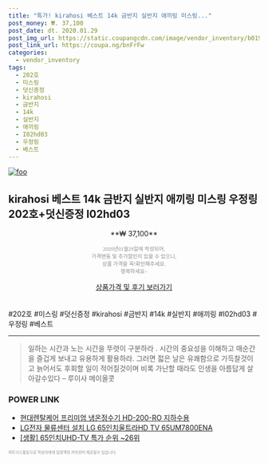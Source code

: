 ```yaml
--- 
title: "특가! kirahosi 베스트 14k 금반지 실반지 애끼링 미스링..." 
post_money: ₩. 37,100 
post_date: dt. 2020.01.29 
post_img_url: https://static.coupangcdn.com/image/vendor_inventory/b019/ee4f80c96b537eb35261ff6aaf7d02531ba89bfe4dd29d3fbcf59dd5360b.jpg 
post_link_url: https://coupa.ng/bnFrFw 
categories: 
  - vendor_inventory 
tags: 
  - 202호 
  - 미스링 
  - 덧신증정 
  - kirahosi 
  - 금반지 
  - 14k 
  - 실반지 
  - 애끼링 
  - I02hd03 
  - 우정링 
  - 베스트 
--- 
```

[![foo](https://static.coupangcdn.com/image/vendor_inventory/b019/ee4f80c96b537eb35261ff6aaf7d02531ba89bfe4dd29d3fbcf59dd5360b.jpg)](https://coupa.ng/bnFrFw) 

## kirahosi 베스트 14k 금반지 실반지 애끼링 미스링 우정링 202호+덧신증정 I02hd03 
<p style="text-align: center;">**₩ 37,100**</p> 
<p style="text-align: center;"><span style="color: #898c8f; font-family: Georgia,Times,serif; font-size: 0.75em;">2020년01월29일에 작성되어, <br>가격변동 및 추가할인이 있을 수 있으니,<br> 상품 가격을 꼭!확인해주세요.<br>행복하세요~</span> 
</p>	 
<div markdown="0" style="text-align: center;"><a href="https://coupa.ng/bnFrFw" class="btn btn--success">상품가격 및 후기 보러가기</a></div> 
<br><br> 
  #202호 #미스링 #덧신증정 #kirahosi #금반지 #14k #실반지 #애끼링 #I02hd03 #우정링 #베스트 
<hr> 

> 일하는 시간과 노는 시간을 뚜렷이 구분하라 . 시간의 중요성을 이해하고 매순간을 즐겁게 보내고 유용하게 활용하라. 그러면 젋은 날은 유쾌함으로 가득찰것이고 늙어서도 후회할 일이 적어질것이며 비록 가난할 때라도 인생을 아름답게 살아갈수있다  – 루이사 메이올콧 


### POWER LINK

* <a href="https://blog.naver.com/fasyy4321/221781133044" target="_blank">현대렌탈케어 프리미엄 냉온정수기 HD-200-RO 지하수용</a>
* <a href="https://blog.naver.com/fasyy4321/221784648424" target="_blank">LG전자 물류센터 설치 LG 65인치울트라HD TV 65UM7800ENA</a>
* <a href="https://blog.naver.com/sakai111/221784520061" target="_blank"> [생활] 65인치UHD-TV 특가 순위 ~26위</a>

<span style="color: #898c8f; font-family: Georgia,Times,serif; font-size: 0.55em;">파트너스활동으로 작성자에게 일정액의 커미션이 제공될수 있습니다.</span> 
